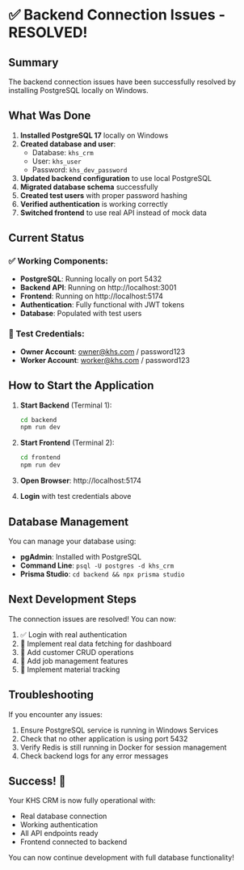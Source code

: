 # ✅ Backend Connection Issues - RESOLVED!

## Summary

The backend connection issues have been successfully resolved by installing PostgreSQL locally on Windows.

## What Was Done

1. **Installed PostgreSQL 17** locally on Windows
2. **Created database and user**:
   - Database: `khs_crm`
   - User: `khs_user` 
   - Password: `khs_dev_password`
3. **Updated backend configuration** to use local PostgreSQL
4. **Migrated database schema** successfully
5. **Created test users** with proper password hashing
6. **Verified authentication** is working correctly
7. **Switched frontend** to use real API instead of mock data

## Current Status

### ✅ Working Components:
- **PostgreSQL**: Running locally on port 5432
- **Backend API**: Running on http://localhost:3001
- **Frontend**: Running on http://localhost:5174
- **Authentication**: Fully functional with JWT tokens
- **Database**: Populated with test users

### 📝 Test Credentials:
- **Owner Account**: owner@khs.com / password123
- **Worker Account**: worker@khs.com / password123

## How to Start the Application

1. **Start Backend** (Terminal 1):
   ```bash
   cd backend
   npm run dev
   ```

2. **Start Frontend** (Terminal 2):
   ```bash
   cd frontend
   npm run dev
   ```

3. **Open Browser**: http://localhost:5174

4. **Login** with test credentials above

## Database Management

You can manage your database using:
- **pgAdmin**: Installed with PostgreSQL
- **Command Line**: `psql -U postgres -d khs_crm`
- **Prisma Studio**: `cd backend && npx prisma studio`

## Next Development Steps

The connection issues are resolved! You can now:
1. ✅ Login with real authentication
2. 🔄 Implement real data fetching for dashboard
3. 🔄 Add customer CRUD operations
4. 🔄 Add job management features
5. 🔄 Implement material tracking

## Troubleshooting

If you encounter any issues:
1. Ensure PostgreSQL service is running in Windows Services
2. Check that no other application is using port 5432
3. Verify Redis is still running in Docker for session management
4. Check backend logs for any error messages

## Success! 🎉

Your KHS CRM is now fully operational with:
- Real database connection
- Working authentication
- All API endpoints ready
- Frontend connected to backend

You can now continue development with full database functionality!